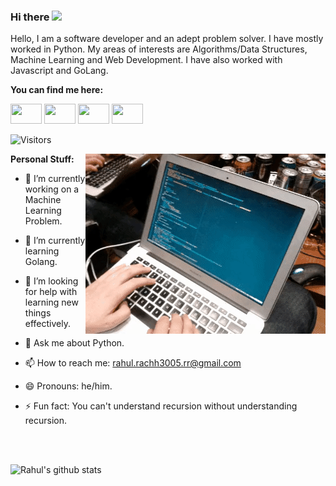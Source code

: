 ### Hi there <img src="https://media.giphy.com/media/hvRJCLFzcasrR4ia7z/giphy.gif" width="25px">
Hello, I am a software developer and an adept problem solver. I have mostly worked in Python. My areas of interests are Algorithms/Data Structures, Machine Learning and Web Development. I have also worked with Javascript and GoLang.
<!--
**rahulrachh/rahulrachh** is a ✨ _special_ ✨ repository because its `README.md` (this file) appears on your GitHub profile.

**Here are some ideas to get you started:

- 🔭 I’m currently working on ...
- 🌱 I’m currently learning ...
- 👯 I’m looking to collaborate on ...
- 🤔 I’m looking for help with ...
- 💬 Ask me about ...
- 📫 How to reach me: ...
- 😄 Pronouns: ...
- ⚡ Fun fact: ...
-->
**You can find me here:**

<code><a href="https://www.instagram.com/rahul_rachh/" title="Instagram"><img height="32" width="50" src="https://cdn.jsdelivr.net/npm/simple-icons@v3/icons/instagram.svg" /></a></code>
<code><a href="https://leetcode.com/newborncoder/" title="Leetcode"><img height="32" width="50" src="https://cdn.jsdelivr.net/npm/simple-icons@v3/icons/leetcode.svg" /></a></code>
<code><a href="https://www.hackerrank.com/newborncoder/" title="Hackerrank"><img height="32" width="50" src="https://cdn.jsdelivr.net/npm/simple-icons@v3/icons/hackerrank.svg" /></a></code>
<code><a href="https://www.linkedin.com/in/rahul-rachh/" title="Linkedin"><img height="32" width="50" src="https://cdn.jsdelivr.net/npm/simple-icons@v3/icons/linkedin.svg" /></a></code>

![Visitors](https://visitor-badge.laobi.icu/badge?page_id=rahulrachh.rahulrachh)

<img align="right" src="https://github.com/rahulrachh/media/blob/master/ezgif-3-d01fc8711644.gif" />

**Personal Stuff:**

- 🔭 I’m currently working on a Machine Learning Problem.

- 🌱 I’m currently learning Golang.

- 🤔 I’m looking for help with learning new things effectively.

- 💬 Ask me about Python.

- 📫 How to reach me: [rahul.rachh3005.rr@gmail.com](mailto:rahul.rachh3005.rr@gmail.com)

- 😄 Pronouns: he/him.

- ⚡ Fun fact: You can't understand recursion without understanding recursion.


<br>
<br>

![Rahul's github stats](https://github-readme-stats.vercel.app//api?username=rahulrachh&show_icons=true&theme=algolia&hide=stars)
